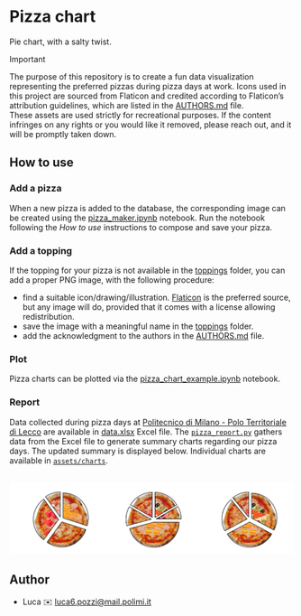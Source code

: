 # Pizza chart

Pie chart, with a salty twist.

> [!IMPORTANT] 
> The purpose of this repository is to create a fun data visualization representing the preferred pizzas during pizza days at work. Icons used in this project are sourced from Flaticon and credited according to Flaticon’s attribution guidelines, which are listed in the [AUTHORS.md](./assets/AUTHORS.md) file.
> <br>These assets are used strictly for recreational purposes. If the content infringes on any rights or you would like it removed, please reach out, and it will be promptly taken down.

## How to use

### Add a pizza
When a new pizza is added to the database, the corresponding image can be created using the [pizza_maker.ipynb](pizza_maker.ipynb) notebook. Run the notebook following the *How to use* instructions to compose and save your pizza.

### Add a topping
If the topping for your pizza is not available in the [toppings](./assets/toppings/) folder, you can add a proper PNG image, with the following procedure:
* find a suitable icon/drawing/illustration. [Flaticon](https://www.flaticon.com/) is the preferred source, but any image will do, provided that it comes with a license allowing redistribution.
* save the image with a meaningful name in the [toppings](./assets/toppings/) folder.
* add the acknowledgment to the authors in the [AUTHORS.md](./assets/AUTHORS.md) file.

### Plot
Pizza charts can be plotted via the [pizza_chart_example.ipynb](pizza_chart_example.ipynb) notebook.

### Report
Data collected during pizza days at [Politecnico di Milano - Polo Territoriale di Lecco](https://www.polo-lecco.polimi.it/) are available in [data.xlsx](./data/data.xlsx) Excel file.
The [`pizza_report.py`](./pizza_report.py) gathers data from the Excel file to generate summary charts regarding our pizza days. 
The updated summary is displayed below. Individual charts are available in [`assets/charts`](./assets/charts/).

<!-- Adaptation to color scheme taken from https://stackoverflow.com/questions/65413712/changing-readme-md-image-display-conditional-to-github-light-mode-dark-mode -->
<br />
<picture>
  <source media="(prefers-color-scheme: dark)" srcset="./assets/charts/summary_dark.png">
  <source media="(prefers-color-scheme: light)" srcset="./assets/charts/summary_dark.png">
  <img alt="Summary charts of pizza days at WE-COBOT in either dark or light mode adapting to selected color scheme" src="./assets/charts/summary_dark.png">
</picture>
<br />

## Author
* Luca :envelope: [luca6.pozzi@mail.polimi.it](mailto:luca6.pozzi@mail.polimi.it)